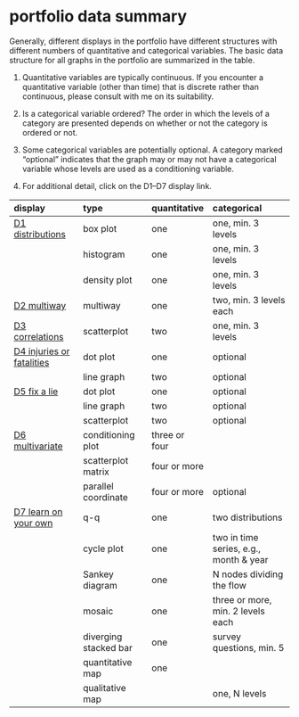 
# portfolio data summary

Generally, different displays in the portfolio have different structures
with different numbers of quantitative and categorical variables. The
basic data structure for all graphs in the portfolio are summarized in
the table.

1.  Quantitative variables are typically continuous. If you encounter a
    quantitative variable (other than time) that is discrete rather than
    continuous, please consult with me on its suitability.

2.  Is a categorical variable ordered? The order in which the levels of
    a category are presented depends on whether or not the category is
    ordered or not.

3.  Some categorical variables are potentially optional. A category
    marked “optional” indicates that the graph may or may not have a
    categorical variable whose levels are used as a conditioning
    variable.

4.  For additional detail, click on the D1–D7 display
link.

| display                                             | type                  | quantitative  | categorical                            |
| :-------------------------------------------------- | :-------------------- | :------------ | :------------------------------------- |
| [D1 distributions](cm210_d1-distributions.md)       | box plot              | one           | one, min. 3 levels                     |
|                                                     | histogram             | one           | one, min. 3 levels                     |
|                                                     | density plot          | one           | one, min. 3 levels                     |
| [D2 multiway](cm220_d2-multiway.md)                 | multiway              | one           | two, min. 3 levels each                |
| [D3 correlations](cm230_d3-correlations.md)         | scatterplot           | two           | one, min. 3 levels                     |
| [D4 injuries or fatalities](cm240_d4-cruel-pies.md) | dot plot              | one           | optional                               |
|                                                     | line graph            | two           | optional                               |
| [D5 fix a lie](cm241_d5-fix-lies.md)                | dot plot              | one           | optional                               |
|                                                     | line graph            | two           | optional                               |
|                                                     | scatterplot           | two           | optional                               |
| [D6 multivariate](cm260_d6-multivariate.md)         | conditioning plot     | three or four |                                        |
|                                                     | scatterplot matrix    | four or more  |                                        |
|                                                     | parallel coordinate   | four or more  | optional                               |
| [D7 learn on your own](cm270_d7-counts-maps.md)     | q-q                   | one           | two distributions                      |
|                                                     | cycle plot            | one           | two in time series, e.g., month & year |
|                                                     | Sankey diagram        | one           | N nodes dividing the flow              |
|                                                     | mosaic                | one           | three or more, min. 2 levels each      |
|                                                     | diverging stacked bar | one           | survey questions, min. 5               |
|                                                     | quantitative map      | one           |                                        |
|                                                     | qualitative map       |               | one, N levels                          |
